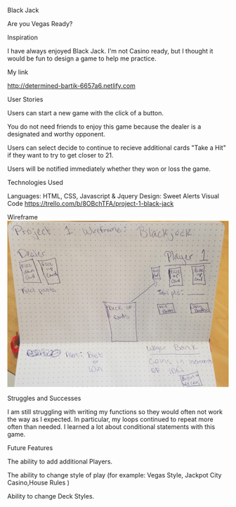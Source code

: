 Black Jack

Are you Vegas Ready?


Inspiration

I have always enjoyed Black Jack.  I'm not Casino ready, but I thought it would be fun to design a game to help me practice.  

My link

http://determined-bartik-6657a6.netlify.com


User Stories

Users can start a new game with the click of a button. 

You do not need friends to enjoy this game because the dealer is a designated and worthy opponent.  

Users can select decide to continue to recieve additional cards "Take a Hit" if they want to try to get closer to 21.  

Users will be notified immediately whether they won or loss the game. 


Technologies Used

Languages: HTML, CSS, Javascript & Jquery 
Design: Sweet Alerts
Visual Code
https://trello.com/b/8OBchTFA/project-1-black-jack

Wireframe
![wireframing](wireframe.jpg)

Struggles and Successes 


I am still struggling with writing my functions so they would often not work the way as I expected.  In particular, my loops continued to repeat more often than needed.  I learned a lot about conditional statements with this game.  



Future Features

The ability to add additional Players.

The ability to change style of play (for example: Vegas Style, Jackpot City Casino,House Rules )

Ability to change Deck Styles.
